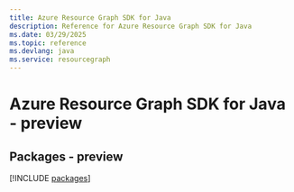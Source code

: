 ```yaml
---
title: Azure Resource Graph SDK for Java
description: Reference for Azure Resource Graph SDK for Java
ms.date: 03/29/2025
ms.topic: reference
ms.devlang: java
ms.service: resourcegraph
---
```

# Azure Resource Graph SDK for Java - preview
## Packages - preview
[!INCLUDE [packages](resource-graph-index.md)]